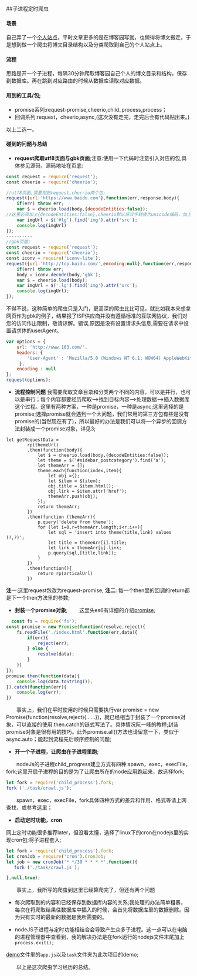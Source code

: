 ##子进程定时爬虫

#### 场景
自己弄了一个[个人站点](http://www.zhaoleilei.cn)，平时文章更多的是在博客园写就，也懒得将博文搬走，于是想到做一个爬虫将博文目录结构以及分类爬取到自己的个人站点上。
#### 流程
思路是开一个子进程，每隔30分钟爬取博客园自己个人的博文目录和结构，保存到数据库。再在跳到对应路由的时候从数据库读取对应数据。
#### 用到的工具/包;
* promise系列:request-promise,cheerio,child_process,process；
* 回调系列:request，cheerio,async,(这次没有走完，走完后会有代码贴出来。)

以上二选一。

#### 碰到的问题与总结
* **request爬取utf8页面与gbk页面**;注意:使用一下代码时注意引入对应的包,具体参见源码，源码地址在页底:

```javascript
const request = require('request');
const cheerio = require('cheerio');

//utf8页面;需要用到request,cherrio两个包;
request({url:'https://www.baidu.com'},function(err,response,body){
    if(err) throw err;
    var $ = cheerio.load(body,{decodeEntities:false});
//这里必须加上{decodeEntities:false},cheerio默认将汉字转换为unicode编码，加上这句，不转换html实体；
    var imgUrl = $('#lg').find('img').attr('src');
    console.log(imgUrl)
});
----------
//gbk页面;
const request = require('request');
const cheerio = require('cheerio');
const iconv = require('iconv-lite');
request({url:'http://top.baidu.com/',encoding:null},function(err,response,body){
    if(err) throw err;
    body = iconv.decode(body,'gbk');
    var $ = cheerio.load(body);
    var imgUrl = $('.lg').find('img').attr('src');
    console.log(imgUrl);
});
```
不得不说，这种简单的爬虫只是入门，更高深的爬虫比比可见，就比如我本来想拿网页作为gbk的例子，结果报了ISP供应商并没有遵循标准的互联网协议，我们对您的访问作出限制，敬请谅解。错误,原因是没有设置请求头信息,需要在请求中设置请求体的userAgent。
```js
var options = {
    url: 'http://www.163.com/',
    headers: {
        'User-Agent' : 'Mozilla/5.0 (Windows NT 6.1; WOW64) AppleWebKit/537.36 (KHTML, like Gecko) Chrome/51.0.2704.103 Safari/537.36',
     },
    encoding : null
};
request(options);
```

* **流程控制问题**
我需要爬取文章目录和分类两个不同的内容，可以是并行，也可以是串行；每个内容都要经历爬取——>找到目标内容——>处理数据——>插入数据库这个过程。这里有两种方案，一种是promise，一种是async;这里选择的是promise;选择promise就会遇到一个大问题，我们常用的第三方包有些是没有promise的(当然现在有了)，所以最好的办法是我们可以将一个异步的回调方法封装成一个promise对象，详见3;

```javascriptgairequest
let getRequestData =
        rp(themeUrl)
        .then(function(body){
            let $ = cheerio.load(body,{decodeEntities:false});
            let theme = $('#sidebar_postcategory').find('a');
            let themeArr = [];
            theme.each(function(index,item){
                let obj ={};
                let $item = $(item);
                obj.title = $item.html();
                obj.link = $item.attr('href');
                themeArr.push(obj);
            });
            return themeArr;
        })
        .then(function (themeArr){
            p.query('delete from theme');
            for (let i=0,r=themeArr.length;i<r;i++){
                let sql = 'insert into theme(title,link) values (?,?)';
                let title = themeArr[i].title;
                let link = themeArr[i].link;
                p.query(sql,[title,link]);
            }
        })
        .then(function(){
            return rp(articalUrl)
        })
```

**注一**:这里request包改为request-promise;
**注二**: 每一个then里的回调的return都是下一个then方法里的参数;

* **封装一个promise对象**;
　　这里头es6有详细的介绍[promise](http://es6.ruanyifeng.com/#docs/promise);
```javascript
  const fs = require('fs');
const promise = new Promise(function(resolve,reject){
    fs.readFile('./index.html',function(err,data){
        if(err){
            reject(err);
        } else {
            resolve(data);
        }
    })
});
promise.then(function(data){
    console.log(data.toString());
}).catch(function(err){
    console.log(err);
})
```
　　事实上，我们在平时使用的时候只需要执行var promise = new Promise(function(resolve,reject){……})，就已经相当于封装了一个promise对象，可以直接的使用.then.catch的链式写法了。具体情况阮一峰的教程;封装promise对象是很有用的技巧。此外promise.all()方法也请留意一下，类似于async.auto；能起到流程先后顺序控制的问题;
* **开一个子进程，让爬虫在子进程里跑**;

　　nodeJs的子进程child_progress建立方式有四种:spawn，exec，execFile，fork;这里开启子进程的目的是为了让爬虫所在的node应用跑起来，故选择fork;
```javascript
let fork = require('child_process').fork;
fork ('./task/crawl.js');
```
　　spawn，exec，execFile，fork具体四种方式的差异和作用、格式等请上网查找，或参考[这里](http://www.cnblogs.com/zhaowinter/p/5661048.html)；

* **启动定时功能，cron**

网上定时功能很多推荐later，但没看太懂，选择了linux下的cron在nodejs里的实现cron包;将子进程套入;

```javascript
let fork = require('child_process').fork;
let cronJob = require('cron').CronJob;
let job = new cronJob('* */30 * * * *',function(){
   fork ('./task/crawl.js');

},null,true);
```
　　事实上，我所写的爬虫到这里已经算爬完了，但还有两个问题


* 每次爬取到的内容和已经保存到数据库内容的关系;我处理的办法简单粗暴，每次在将爬取结果往数据库中插入的时候，会首先将数据库里的数据删除。因为只有实时的最新的数据是我所需要的。

* nodeJS子进程与定时功能相结合会导致产生众多子进程。这一点可以在电脑的进程管理器中查看到，我的解决办法是在fork运行的nodejs文件末尾加上`process.exit();`

[demo](https://github.com/winterZhao/server/tree/koa)文件里的`app.js`以及`task`文件夹为此次项目的demo;

　　以上是这次爬虫学习经历的总结。